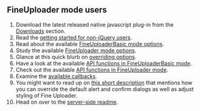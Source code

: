 ## FineUploader mode users ##
1. Download the latest released native javascript plug-in from the [Downloads](http://fineuploader.com/downloads.html) section.
2. Read the [getting started for non-jQuery users](native-getting-started.md).
3. Read about the available [FineUploaderBasic mode options](options-fineuploaderbasic.md).
4. Study the available [FineUploader mode options](options-fineuploader.md).
5. Glance at this quick blurb on [overriding options](options-overriding.md).
6. Have a look at the available [API functions in FineUploaderBasic mode](api-fineuploaderbasic.md).
7. Check out the available [API functions in FineUploader mode](api-fineuploader.md).
8. Examine the [available callbacks](callbacks.md).
9. You might want to read up on [this short description](styling.md) that mentions how you can override the default alert and confirm dialogs as well as adjust styling of Fine Uploader.
10. Head on over to the [server-side readme](../server/readme.md).

